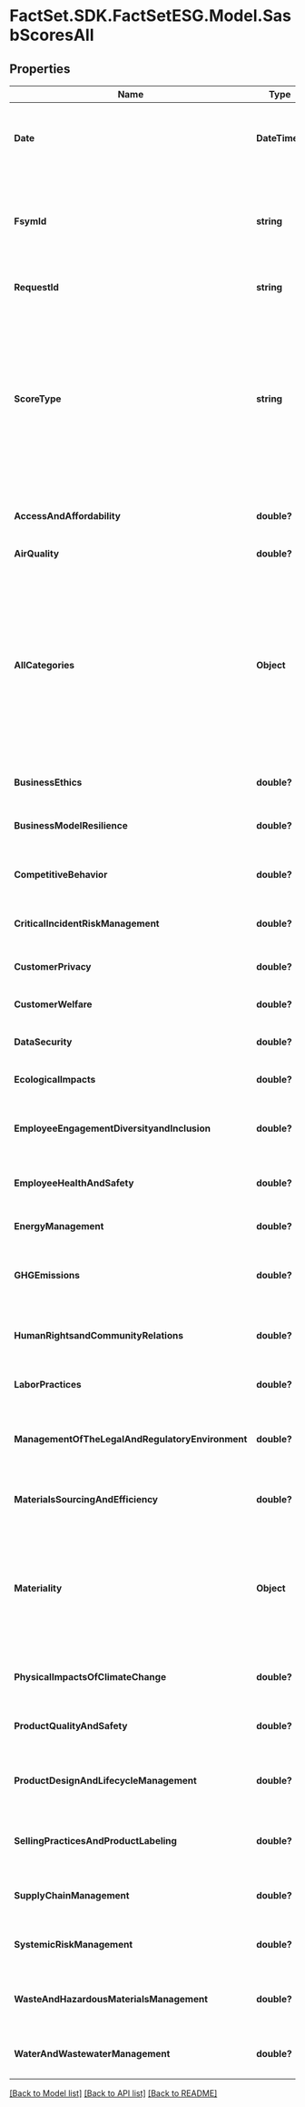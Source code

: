 # FactSet.SDK.FactSetESG.Model.SasbScoresAll

## Properties

Name | Type | Description | Notes
------------ | ------------- | ------------- | -------------
**Date** | **DateTime?** | Date for the period requested expressed in YYYY-MM-DD format. | [optional] 
**FsymId** | **string** | FactSet Entity Identifier. Six alpha-numeric characters, excluding vowels, with a -E suffix (XXXXXX-E). | [optional] 
**RequestId** | **string** | Identifier that was used for the request. | [optional] 
**ScoreType** | **string** | The name of the specific SASB Score type being shown in the response. This will be represented by the scoreTypes input: PULSE, INSIGHT, MOMENTUM, ART_VOL_TTM, CAT_VOL_TTM, or DYNAMIC_MAT. | [optional] 
**AccessAndAffordability** | **double?** | The Access and Affordability SASB Category. | [optional] 
**AirQuality** | **double?** | The Air Quality SASB Category. | [optional] 
**AllCategories** | **Object** | The All Categories Category. This represents the overall SASB Score for the given &#39;scoreType&#39;. When scoreType &#x3D; ESG_RANK, the data type will be string, otherwise data type will be a number with double format. | [optional] 
**BusinessEthics** | **double?** | The Business Ethics Category. | [optional] 
**BusinessModelResilience** | **double?** | The Business Model Resilience Category. | [optional] 
**CompetitiveBehavior** | **double?** | The Competitive Behavior Category. | [optional] 
**CriticalIncidentRiskManagement** | **double?** | The Critical Incident Risk Management Category. | [optional] 
**CustomerPrivacy** | **double?** | The Customer Privacy Category. | [optional] 
**CustomerWelfare** | **double?** | The Customer Welfare Category. | [optional] 
**DataSecurity** | **double?** | The Data Security Category. | [optional] 
**EcologicalImpacts** | **double?** | The Ecological Impacts Category. | [optional] 
**EmployeeEngagementDiversityandInclusion** | **double?** | The Employee Engagement Diversity and Inclusion Category. | [optional] 
**EmployeeHealthAndSafety** | **double?** | The Employee Health And Safety Category. | [optional] 
**EnergyManagement** | **double?** | The Energy Management Category. | [optional] 
**GHGEmissions** | **double?** | The Greenhouse Gases Emissions Category. | [optional] 
**HumanRightsandCommunityRelations** | **double?** | The Human Rights and Community Relations Category. | [optional] 
**LaborPractices** | **double?** | The Labor Practices Category. | [optional] 
**ManagementOfTheLegalAndRegulatoryEnvironment** | **double?** | The Management of the Legal and Regulatory Environment Category. | [optional] 
**MaterialsSourcingAndEfficiency** | **double?** | The Materials Sourcing and Efficiency Category. | [optional] 
**Materiality** | **Object** | The Materiality Category. When scoreType &#x3D; ESG_RANK, the data type will be string, otherwise data type will be a number with double format. | [optional] 
**PhysicalImpactsOfClimateChange** | **double?** | The Physical Impacts of Climate Change Category. | [optional] 
**ProductQualityAndSafety** | **double?** | The Product Quality and Safety Category. | [optional] 
**ProductDesignAndLifecycleManagement** | **double?** | The Product Design And Lifecycle Management Category. | [optional] 
**SellingPracticesAndProductLabeling** | **double?** | The Selling Practices And Product Labeling Category. | [optional] 
**SupplyChainManagement** | **double?** | The Supply Chain Management Category. | [optional] 
**SystemicRiskManagement** | **double?** | The Systemic Risk Management Category. | [optional] 
**WasteAndHazardousMaterialsManagement** | **double?** | The Waste and Hazardous Materials Management Category. | [optional] 
**WaterAndWastewaterManagement** | **double?** | The Water and Wastewater Management Category. | [optional] 

[[Back to Model list]](../README.md#documentation-for-models) [[Back to API list]](../README.md#documentation-for-api-endpoints) [[Back to README]](../README.md)

